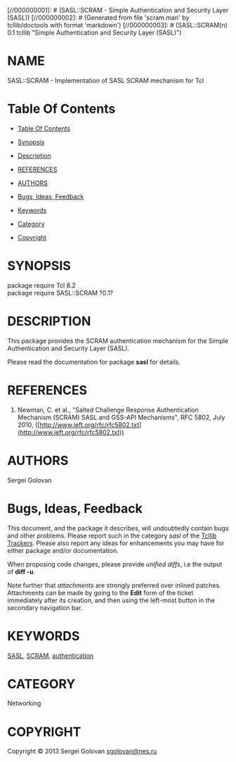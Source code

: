 
[//000000001]: # (SASL::SCRAM - Simple Authentication and Security Layer (SASL))
[//000000002]: # (Generated from file 'scram.man' by tcllib/doctools with format 'markdown')
[//000000003]: # (SASL::SCRAM(n) 0.1 tcllib "Simple Authentication and Security Layer (SASL)")

# NAME

SASL::SCRAM - Implementation of SASL SCRAM mechanism for Tcl

# <a name='toc'></a>Table Of Contents

  -  [Table Of Contents](#toc)

  -  [Synopsis](#synopsis)

  -  [Description](#section1)

  -  [REFERENCES](#section2)

  -  [AUTHORS](#section3)

  -  [Bugs, Ideas, Feedback](#section4)

  -  [Keywords](#keywords)

  -  [Category](#category)

  -  [Copyright](#copyright)

# <a name='synopsis'></a>SYNOPSIS

package require Tcl 8.2  
package require SASL::SCRAM ?0.1?  

# <a name='description'></a>DESCRIPTION

This package provides the SCRAM authentication mechanism for the Simple
Authentication and Security Layer (SASL).

Please read the documentation for package __sasl__ for details.

# <a name='section2'></a>REFERENCES

  1. Newman, C. et al., "Salted Challenge Response Authentication Mechanism
     (SCRAM) SASL and GSS-API Mechanisms", RFC 5802, July 2010,
     ([http://www.ieft.org/rfc/rfc5802.txt](http://www.ieft.org/rfc/rfc5802.txt))

# <a name='section3'></a>AUTHORS

Sergei Golovan

# <a name='section4'></a>Bugs, Ideas, Feedback

This document, and the package it describes, will undoubtedly contain bugs and
other problems. Please report such in the category *sasl* of the [Tcllib
Trackers](http://core.tcl.tk/tcllib/reportlist). Please also report any ideas
for enhancements you may have for either package and/or documentation.

When proposing code changes, please provide *unified diffs*, i.e the output of
__diff -u__.

Note further that *attachments* are strongly preferred over inlined patches.
Attachments can be made by going to the __Edit__ form of the ticket immediately
after its creation, and then using the left-most button in the secondary
navigation bar.

# <a name='keywords'></a>KEYWORDS

[SASL](../../../../index.md#sasl), [SCRAM](../../../../index.md#scram),
[authentication](../../../../index.md#authentication)

# <a name='category'></a>CATEGORY

Networking

# <a name='copyright'></a>COPYRIGHT

Copyright &copy; 2013 Sergei Golovan <sgolovan@nes.ru>
